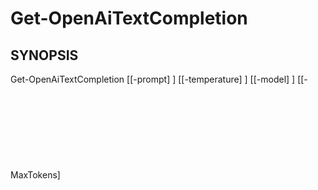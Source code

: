 ﻿---
external help file: powershai-help.xml
schema: 2.0.0
powershai: true
---

# Get-OpenAiTextCompletion

## SYNOPSIS <!--!= @#Synop !-->

Get-OpenAiTextCompletion [[-prompt] <Object>] [[-temperature] <Object>] [[-model] <Object>] [[-MaxTokens] <Object>] [<CommonParameters>]


## SYNTAX <!--!= @#Syntax !-->

```
Get-OpenAiTextCompletion [[-prompt] <Object>] [[-temperature] <Object>] [[-model] <Object>] [[-MaxTokens] <Object>] [<CommonParameters>]
```

## PARAMETERS <!--!= @#Params !-->

### -MaxTokens

```yml
Parameter Set: (All)
Type: Object
Aliases: 
Accepted Values: 
Required: false
Position: 3
Default Value: 
Accept pipeline input: false
Accept wildcard characters: 
```

### -model

```yml
Parameter Set: (All)
Type: Object
Aliases: 
Accepted Values: 
Required: false
Position: 2
Default Value: 
Accept pipeline input: false
Accept wildcard characters: 
```

### -prompt

```yml
Parameter Set: (All)
Type: Object
Aliases: 
Accepted Values: 
Required: false
Position: 0
Default Value: 
Accept pipeline input: false
Accept wildcard characters: 
```

### -temperature

```yml
Parameter Set: (All)
Type: Object
Aliases: 
Accepted Values: 
Required: false
Position: 1
Default Value: 
Accept pipeline input: false
Accept wildcard characters: 
```


<!--PowershaiAiDocBlockStart-->
_Automatically translated using PowershAI and AI_
<!--PowershaiAiDocBlockEnd-->
